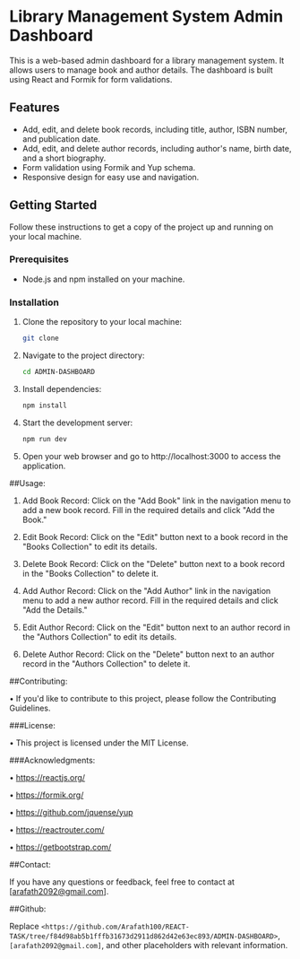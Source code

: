# Library Management System Admin Dashboard

This is a web-based admin dashboard for a library management system. It allows users to manage book and author details. The dashboard is built using React and Formik for form validations.

## Features

- Add, edit, and delete book records, including title, author, ISBN number, and publication date.
- Add, edit, and delete author records, including author's name, birth date, and a short biography.
- Form validation using Formik and Yup schema.
- Responsive design for easy use and navigation.

## Getting Started

Follow these instructions to get a copy of the project up and running on your local machine.

### Prerequisites

- Node.js and npm installed on your machine.

### Installation

1. Clone the repository to your local machine:

   ```bash
   git clone

2. Navigate to the project directory:

   ```bash
   cd ADMIN-DASHBOARD

3. Install dependencies:

   ```bash
   npm install

4. Start the development server:

   ```bash
   npm run dev

5. Open your web browser and go to http://localhost:3000 to access the application.

##Usage:

1. Add Book Record: Click on the "Add Book" link in the navigation menu to add a new book record. Fill in the required details and click "Add the Book."

2. Edit Book Record: Click on the "Edit" button next to a book record in the "Books Collection" to edit its details.

3. Delete Book Record: Click on the "Delete" button next to a book record in the "Books Collection" to delete it.

4. Add Author Record: Click on the "Add Author" link in the navigation menu to add a new author record. Fill in the required details and click "Add the Details."

5. Edit Author Record: Click on the "Edit" button next to an author record in the "Authors Collection" to edit its details.

6. Delete Author Record: Click on the "Delete" button next to an author record in the "Authors Collection" to delete it.

##Contributing:

• If you'd like to contribute to this project, please follow the Contributing Guidelines.

###License:

• This project is licensed under the MIT License.

###Acknowledgments:

• https://reactjs.org/

• https://formik.org/

• https://github.com/jquense/yup

• https://reactrouter.com/

• https://getbootstrap.com/


##Contact:

If you have any questions or feedback, feel free to contact at [arafath2092@gmail.com].

##Github:

Replace `<https://github.com/Arafath100/REACT-TASK/tree/f84d98ab5b1fffb31673d2911d862d42e63ec893/ADMIN-DASHBOARD>`, `[arafath2092@gmail.com]`, and other placeholders with relevant information.







